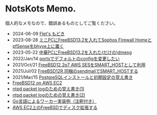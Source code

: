 # NotsKots Memo.

個人的なメモなので、錯誤あるものとしてご覧ください。

- 2024-06-09 [Flet's もどき](./FletsLikeNW.md)
- 2023-08-28 [ミニPCにFreeBSD13.2を入れてSophos Firewall HomeとpfSenseをbhyve上に置く](./SophosFWHomeInBhyve.md)
- 2023-05-22 [中華PCにFreeBSD13.2を入れた(だけの)dmesg](./N5105-8GB-128GB-4xi226V.md)
- 2022/Jan/14 [portsでデフォルトのconfigを変更したい](./port_and_make.conf.md)
- 2021/Oct/21 [FreeBSD12.2p7 AWS SESをSMART_HOSTとして利用](./SMART_HOST-freebsd-postfix.md)
- 2021/Jul/02 [FreeBSD12R 同梱のsendmailでSMART_HOSTする](./SMART_HOST-freebsd-sendmail.md)
- 2021/Mar/15 [PostgreSQLインストールと初期設定の覚え書き](./PostgreSQL-initconf.md)
- [FreeBSD12 on AWS EC2](./FreeBSD12-on-AWS-EC2.md)
- [ntpd packet logのための覚え書き(1)](./ntpd-receive.md)
- [ntpd packet logのための覚え書き(2)](./ntpd-private.md)
- [Go言語によるワーカー実装例（注釈付き）](./Golang-worker-example-annotated.md)
- [AWS EC2上のFreeBSDでディスク拡張する](./AWS-EC2-FreeBSD-UFS-Expansion.md)


